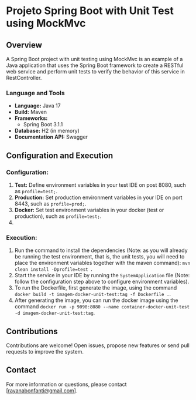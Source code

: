 # Projeto Spring Boot with Unit Test using MockMvc

## Overview

A Spring Boot project with unit testing using MockMvc is an example of a Java application that uses the Spring Boot framework to create a RESTful web service and perform unit tests to verify the behavior of this service in RestController.

### Language and Tools

- **Language:** Java 17
- **Build:** Maven
- **Frameworks:**
    - Spring Boot 3.1.1
- **Database:** H2 (in memory)
- **Documentation API:** Swagger

## Configuration and Execution

### Configuration:

1. **Test:** Define environment variables in your test IDE on post 8080, such as `profile=test;`.
2. **Production:** Set production environment variables in your IDE on port 8443, such as `profile=prod;`.
3. **Docker:** Set test environment variables in your docker (test or production), such as `profile=test;`.
4. 
### Execution:

1. Run the command to install the dependencies (Note: as you will already be running the test environment, that is, the unit tests, you will need to place the environment variables together with the maven command): `mvn clean install -Dprofile=test `.
2. Start the service in your IDE by running the `SystemApplication` file (Note: follow the configuration step above to configure environment variables).
4. To run the Dockerfile, first generate the image, using the command `docker build -t imagem-docker-unit-test:tag -f Dockerfile .`.
5. After generating the image, you can run the docker image using the command `docker run -p 9090:8080 --name container-docker-unit-test -d imagem-docker-unit-test:tag`.

## Contributions

Contributions are welcome! Open issues, propose new features or send pull requests to improve the system.

## Contact

For more information or questions, please contact [rayanabonfanti@gmail.com].
